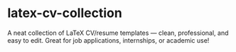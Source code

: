 # latex-cv-collection
A neat collection of LaTeX CV/resume templates — clean, professional, and easy to edit. Great for job applications, internships, or academic use!
